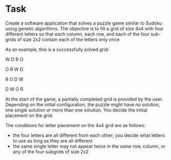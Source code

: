 # Task

Create a software application that solves a puzzle game similar to Sudoku using genetic algorithms.
The objective is to fill a grid of size 4x4 with four different letters so that each column, each row,
and each of the four sub-grids of size 2x2 contain each of the letters only once

As an example, this is a successfully solved grid:

W 	D 	R 	O

O 	R 	W 	D

R 	O 	D 	W

D 	W 	O 	R

At the start of the game, a partially completed grid is provided by the user. Depending on
the initial configuration, the puzzle might have no solution, one single solution or more
than one solution. You decide the initial placement on the grid.

The conditions for letter placement on the 4x4 grid are as follows:

* the four letters are all different from each other; you decide what letters to use as
  long as they are all different
* the same single letter may not appear twice in the same row, column, or any of the four
  subgrids of size 2x2
